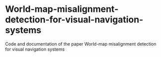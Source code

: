 # World-map-misalignment-detection-for-visual-navigation-systems
Code and documentation of the paper World-map misalignment detection for visual navigation systems
